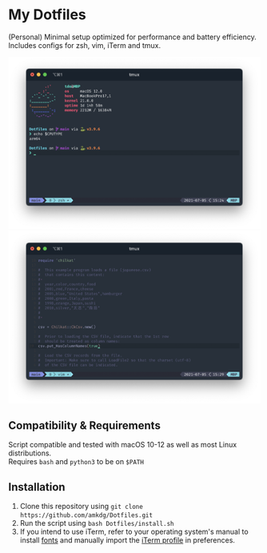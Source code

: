 # My Dotfiles

(Personal) Minimal setup optimized for performance and battery efficiency.
Includes configs for zsh, vim, iTerm and tmux.

![Screenshot 1](https://github.com/amkdg/Dotfiles/blob/main/Screenshots/Screenshot-1.png?raw=true)
![Screenshot 2](https://github.com/amkdg/Dotfiles/blob/main/Screenshots/Screenshot-2.png?raw=true)

## Compatibility & Requirements
Script compatible and tested with macOS 10-12 as well as most Linux distributions. \
Requires `bash` and `python3` to be on `$PATH`

## Installation
1. Clone this repository using `git clone https://github.com/amkdg/Dotfiles.git`
2. Run the script using `bash Dotfiles/install.sh`
3. If you intend to use iTerm, refer to your operating system's manual to install [fonts](https://github.com/amkdg/Dotfiles/tree/main/Fonts) and manually import the [iTerm profile](https://github.com/amkdg/Dotfiles/blob/main/Dotfiles/Other%20(Not%20sourced)/iterm.conf.json) in preferences.
